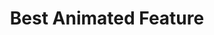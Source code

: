 ---
title: "Best Animated Feature"
edition: 2008
film: kung-fu-panda.md
image: https://m.media-amazon.com/images/M/MV5BMTQzNDAwOTk4Nl5BMl5BanBnXkFtZTcwOTgyMzA3NA@@._V1_FMjpg_UX1024_.jpg
type: award
weight: 14
---